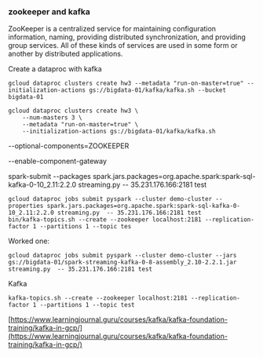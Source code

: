 ### zookeeper and kafka
ZooKeeper is a centralized service for maintaining configuration information, naming, providing distributed synchronization, and providing group services. All of these kinds of services are used in some form or another by distributed applications.


Create a dataproc with kafka
```
gcloud dataproc clusters create hw3 --metadata "run-on-master=true" --initialization-actions gs://bigdata-01/kafka/kafka.sh --bucket bigdata-01

gcloud dataproc clusters create hw3 \
    --num-masters 3 \
    --metadata "run-on-master=true" \
    --initialization-actions gs://bigdata-01/kafka/kafka.sh
```

--optional-components=ZOOKEEPER

--enable-component-gateway 

spark-submit --packages spark.jars.packages=org.apache.spark:spark-sql-kafka-0-10_2.11:2.2.0 streaming.py  -- 35.231.176.166:2181 test
````
gcloud dataproc jobs submit pyspark --cluster demo-cluster --properties spark.jars.packages=org.apache.spark:spark-sql-kafka-0-10_2.11:2.2.0 streaming.py  -- 35.231.176.166:2181 test
bin/kafka-topics.sh --create --zookeeper localhost:2181 --replication-factor 1 --partitions 1 --topic tes
````
Worked one:
````
gcloud dataproc jobs submit pyspark --cluster demo-cluster --jars gs://bigdata-01/spark-streaming-kafka-0-8-assembly_2.10-2.2.1.jar streaming.py  -- 35.231.176.166:2181 test
````

Kafka
````
kafka-topics.sh --create --zookeeper localhost:2181 --replication-factor 1 --partitions 1 --topic test
````

[https://www.learningjournal.guru/courses/kafka/kafka-foundation-training/kafka-in-gcp/](https://www.learningjournal.guru/courses/kafka/kafka-foundation-training/kafka-in-gcp/)

<!--stackedit_data:
eyJoaXN0b3J5IjpbLTc3ODk1NDc2MSwxMzYwODA3MzM1LC0xND
YwNzQ2ODk3LDU0NTUyMzQ0NSwtMTE1NzMxMjkxLDIwMjMzNzU4
NjMsMTkxMzI5NTM4MywtMjA5NDU3MzIxNCwzOTg0MjgzOTUsMT
MzNDM1ODQyNywtMTYzNTc1MzE0NF19
-->